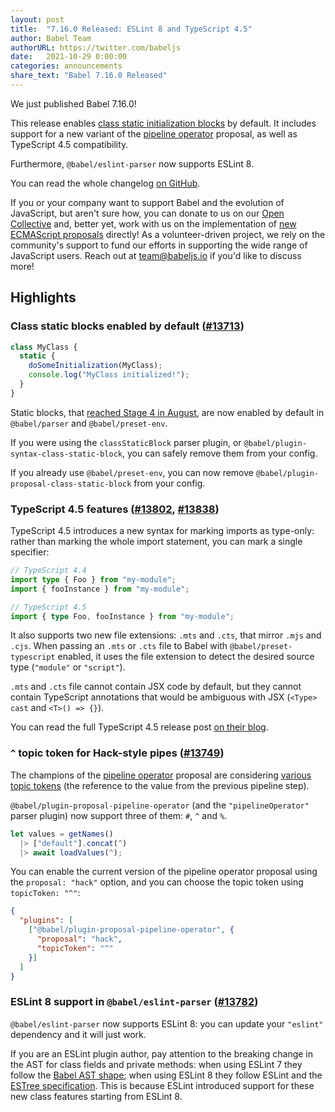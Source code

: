 ```yaml
---
layout: post
title:  "7.16.0 Released: ESLint 8 and TypeScript 4.5"
author: Babel Team
authorURL: https://twitter.com/babeljs
date:   2021-10-29 0:00:00
categories: announcements
share_text: "Babel 7.16.0 Released"
---
```


We just published Babel 7.16.0!

This release enables [class static initialization blocks](https://github.com/tc39/proposal-class-static-block) by default. It includes support for a new variant of the [pipeline operator](https://github.com/tc39/proposal-pipeline-operator) proposal, as well as TypeScript 4.5 compatibility.

Furthermore, `@babel/eslint-parser` now supports ESLint 8.

You can read the whole changelog [on GitHub](https://github.com/babel/babel/releases/tag/v7.16.0).

<!-- truncate -->

If you or your company want to support Babel and the evolution of JavaScript, but aren't sure how, you can donate to us on our [Open Collective](https://github.com/babel/babel?sponsor=1) and, better yet, work with us on the implementation of [new ECMAScript proposals](https://github.com/babel/proposals) directly! As a volunteer-driven project, we rely on the community's support to fund our efforts in supporting the wide range of JavaScript users. Reach out at [team@babeljs.io](mailto:team@babeljs.io) if you'd like to discuss more!

## Highlights

### Class static blocks enabled by default ([#13713](https://github.com/babel/babel/pull/13713))

```js
class MyClass {
  static {
    doSomeInitialization(MyClass);
    console.log("MyClass initialized!");
  }
}
```

Static blocks, that [reached Stage 4 in August](https://github.com/tc39/notes/blob/HEAD/meetings/2021-08/aug-31.md#class-static-initialization-blocks-for-stage-4), are now enabled by default in `@babel/parser` and `@babel/preset-env`.

If you were using the `classStaticBlock` parser plugin, or `@babel/plugin-syntax-class-static-block`, you can safely remove them from your config.

If you already use `@babel/preset-env`, you can now remove `@babel/plugin-proposal-class-static-block` from your config.

### TypeScript 4.5 features ([#13802](https://github.com/babel/babel/pull/13802), [#13838](https://github.com/babel/babel/pull/13838))

TypeScript 4.5 introduces a new syntax for marking imports as type-only: rather than marking the whole import statement, you can mark a single specifier:
```ts
// TypeScript 4.4
import type { Foo } from "my-module";
import { fooInstance } from "my-module";

// TypeScript 4.5
import { type Foo, fooInstance } from "my-module";
```

It also supports two new file extensions: `.mts` and `.cts`, that mirror `.mjs` and `.cjs`. When passing an `.mts` or `.cts` file to Babel with `@babel/preset-typescript` enabled, it uses the file extension to detect the desired source type (`"module"` or `"script"`).

`.mts` and `.cts` file cannot contain JSX code by default, but they cannot contain TypeScript annotations that would be ambiguous with JSX (`<Type> cast` and `<T>() => {}`).

You can read the full TypeScript 4.5 release post [on their blog](https://devblogs.microsoft.com/typescript/announcing-typescript-4-5/).

### `^` topic token for Hack-style pipes ([#13749](https://github.com/babel/babel/pull/13749))

The champions of the [pipeline operator](https://github.com/tc39/proposal-pipeline-operator) proposal are considering [various topic tokens](https://github.com/tc39/proposal-pipeline-operator/wiki/Bikeshedding-the-Hack-topic-token) (the reference to the value from the previous pipeline step).

`@babel/plugin-proposal-pipeline-operator` (and the `"pipelineOperator"` parser plugin) now support three of them: `#`, `^` and `%`.

```js
let values = getNames()
  |> ["default"].concat(^)
  |> await loadValues(^);
```

You can enable the current version of the pipeline operator proposal using the `proposal: "hack"` option, and you can choose the topic token using `topicToken: "^"`:
```json
{
  "plugins": [
    ["@babel/plugin-proposal-pipeline-operator", {
      "proposal": "hack",
      "topicToken": "^"
    }]
  ]
}
```

### ESLint 8 support in `@babel/eslint-parser` ([#13782](https://github.com/babel/babel/pull/13782))

`@babel/eslint-parser` now supports ESLint 8: you can update your `"eslint"` dependency and it will just work.

If you are an ESLint plugin author, pay attention to the breaking change in the AST for class fields and private methods: when using ESLint 7 they follow the [Babel AST shape](https://github.com/babel/babel/blob/v7.16.0/packages/babel-parser/ast/spec.md); when using ESLint 8 they follow ESLint and the [ESTree specification](https://github.com/estree/estree/blob/91f49977f1f05dea86c112a070a703bb37f5722d/es2022.md#propertydefinition). This is because ESLint introduced support for these new class features starting from ESLint 8.
